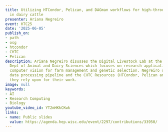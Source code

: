 ```yaml
---
title: Utilizing HTCondor, Pelican, and DAGman workflows for high-throughput phenotyping
  in dairy cattle
presenter: Ariana Negreiro
event: HTC25
date: '2025-06-05'
publish_on:
- path
- osg
- htcondor
- CHTC
- Pelican
description: Ariana Negreiro disusses the Digital Livestock Lab at the UW-Madison
  Dept of Animal and Dairy Sciences which focuses on research applications of ML and
  computer vision for farm management and genetic selection. Negreiro disucssed the
  data processing pipeline and the CHTC Resources (HTCondor, Pelican and DAGMAN) that
  they rely upon for their work.
image: null
keywords:
- AI
- Research Computing
- Biology
youtube_video_id: YT2mHKkCKwk
links:
- name: Public slides
  value: https://agenda.hep.wisc.edu/event/2297/contributions/33950/
---
```

